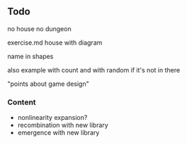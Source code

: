 ## Todo

no house no dungeon

exercise.md
house with diagram

name in shapes

also example with count and with random if it's not in there

"points about game design"


### Content
- nonlinearity expansion?
- recombination with new library
- emergence with new library
